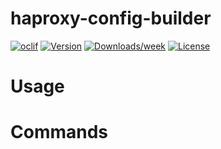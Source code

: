 haproxy-config-builder
======================



[![oclif](https://img.shields.io/badge/cli-oclif-brightgreen.svg)](https://oclif.io)
[![Version](https://img.shields.io/npm/v/haproxy-config-builder.svg)](https://npmjs.org/package/haproxy-config-builder)
[![Downloads/week](https://img.shields.io/npm/dw/haproxy-config-builder.svg)](https://npmjs.org/package/haproxy-config-builder)
[![License](https://img.shields.io/npm/l/haproxy-config-builder.svg)](https://github.com/richbayliss/haproxy-config-builder/blob/master/package.json)

<!-- toc -->
# Usage
<!-- usage -->
# Commands
<!-- commands -->
